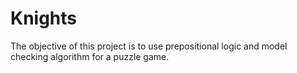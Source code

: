 # Knights

The objective of this project is to use prepositional logic and model checking algorithm for a puzzle game. 
